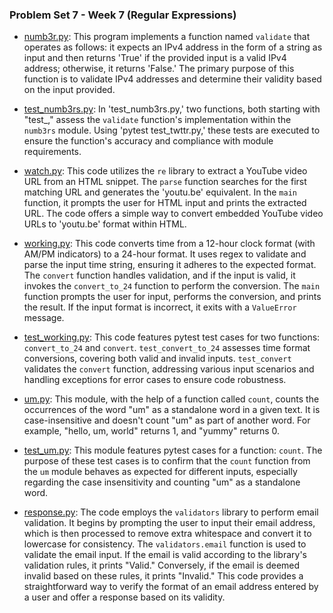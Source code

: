 ### Problem Set 7 - Week 7 (Regular Expressions)

- [numb3r.py](./numb3rs/numb3rs.py):  This program implements a function named `validate` that operates as follows: it expects an IPv4 address in the form of a string as input and then returns 'True' if the provided input is a valid IPv4 address; otherwise, it returns 'False.' The primary purpose of this function is to validate IPv4 addresses and determine their validity based on the input provided.
- [test_numb3rs.py](./numb3rs/test_numb3rs.py):  In 'test_numb3rs.py,' two functions, both starting with "test_," assess the `validate` function's implementation within the `numb3rs` module. Using 'pytest test_twttr.py,' these tests are executed to ensure the function's accuracy and compliance with module requirements.
  
- [watch.py](./watch/watch.py):  This code utilizes the `re` library to extract a YouTube video URL from an HTML snippet. The `parse` function searches for the first matching URL and generates the 'youtu.be' equivalent. In the `main` function, it prompts the user for HTML input and prints the extracted URL. The code offers a simple way to convert embedded YouTube video URLs to 'youtu.be' format within HTML.

- [working.py](./working/working.py):  This code converts time from a 12-hour clock format (with AM/PM indicators) to a 24-hour format. It uses regex to validate and parse the input time string, ensuring it adheres to the expected format. The `convert` function handles validation, and if the input is valid, it invokes the `convert_to_24` function to perform the conversion. The `main` function prompts the user for input, performs the conversion, and prints the result. If the input format is incorrect, it exits with a `ValueError` message.
- [test_working.py](./working/test_working.py):  This code features pytest test cases for two functions: `convert_to_24` and `convert`. `test_convert_to_24` assesses time format conversions, covering both valid and invalid inputs. `test_convert` validates the `convert` function, addressing various input scenarios and handling exceptions for error cases to ensure code robustness.
- [um.py](./um/um.py):  This module, with the help of a function called `count`, counts the occurrences of the word "um" as a standalone word in a given text. It is case-insensitive and doesn't count "um" as part of another word. For example, "hello, um, world" returns 1, and "yummy" returns 0.
- [test_um.py](./um/test_um.py):  This module features pytest cases for a function: `count`. The purpose of these test cases is to confirm that the `count` function from the `um` module behaves as expected for different inputs, especially regarding the case insensitivity and counting "um" as a standalone word.
- [response.py](./response/response.py):  The code employs the `validators` library to perform email validation. It begins by prompting the user to input their email address, which is then processed to remove extra whitespace and convert it to lowercase for consistency. The `validators.email` function is used to validate the email input. If the email is valid according to the library's validation rules, it prints "Valid." Conversely, if the email is deemed invalid based on these rules, it prints "Invalid." This code provides a straightforward way to verify the format of an email address entered by a user and offer a response based on its validity.
